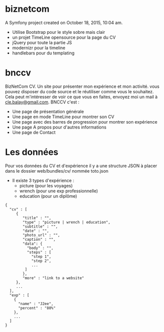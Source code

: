 biznetcom
=========

A Symfony project created on October 18, 2015, 10:04 am.

* Utilise Bootstrap pour le style sobre mais clair
* un projet TimeLine opensource pour la page du CV
* jQuery pour toute la partie JS
* modernizr pour la timeline
* handlebars pour du templating

# bnccv
BizNetCom CV. Un site pour présenter mon expérience et mon activité. vous pouvez disposer du code source et le réutiliser comme vous le souhaitez. Cela peut m'intéresser de voir ce que vous en faites, envoyez moi un mail à cle.balay@gmail.com.
BNCCV c'est :
* Une page de présentation générale
* Une page en mode TimeLine pour montrer son CV
* Une page avec des barres de progression pour montrer son expérience
* Une page A propos pour d'autres informations
* Une page de Contact

# Les données
Pour vos données du CV et d'expérience il y a une structure JSON à placer dans le dossier web/bundles/cv/ nommée toto.json
* Il existe 3 types d'expérience : 
  * picture (pour les voyages)
  * wrench (pour une exp professionnelle)
  * education (pour un diplôme)

```
{
  "cv" : [
     {
        "title" : "",
        "type" : "picture | wrench | education",
        "subtitle" : "",
        "date" : "",
        "photo_url" : "",
        "caption" : "",
        "data": {
          "body" : "",
          "steps" : [
            "step 1",
            "step 2",
            ...
         ]
        },
        "more" : "link to a website"
     },
     ...
  ],
  "exp" : [
    {
      "name" : "J2ee",
      "percent" : "80%"
    },
    ...
  ]
}
```
